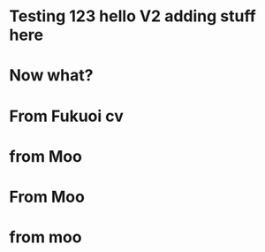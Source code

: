 # Testing 123 hello V2 adding stuff here
# Now what?
# From Fukuoi cv

# from Moo

# From Moo
















# from moo